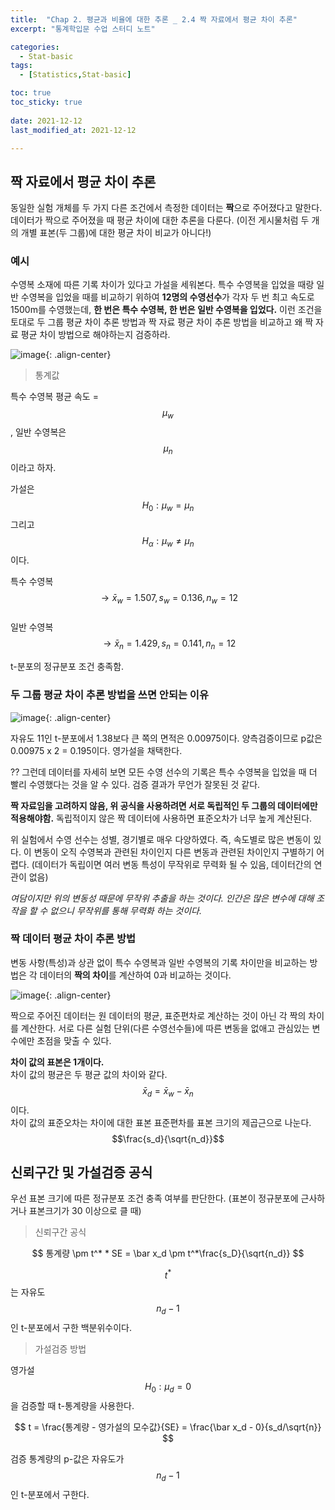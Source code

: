 ```yaml
---
title:  "Chap 2. 평균과 비율에 대한 추론 _ 2.4 짝 자료에서 평균 차이 추론" 
excerpt: "통계학입문 수업 스터디 노트"

categories:
  - Stat-basic
tags:
  - [Statistics,Stat-basic]

toc: true
toc_sticky: true
 
date: 2021-12-12
last_modified_at: 2021-12-12

---
```


## 짝 자료에서 평균 차이 추론

동일한 실험 개체를 두 가지 다른 조건에서 측정한 데이터는 **짝**으로 주어졌다고 말한다. 데이터가 짝으로 주어졌을 때 평균 차이에 대한 추론을 다룬다. (이전 게시물처럼 두 개의 개별 표본(두 그룹)에 대한 평균 차이 비교가 아니다!)

### 예시

수영복 소재에 따른 기록 차이가 있다고 가설을 세워본다. 특수 수영복을 입었을 때랑 일반 수영복을 입었을 때를 비교하기 위하여 **12명의 수영선수**가 각자 두 번 최고 속도로 1500m를 수영했는데, **한 번은 특수 수영복, 한 번은 일반 수영복을 입었다.** 이런 조건을 토대로 두 그룹 평균 차이 추론 방법과 짝 자료 평균 차이 추론 방법을 비교하고 왜 짝 자료 평균 차이 방법으로 해야하는지 검증하라. 

![image](https://user-images.githubusercontent.com/67791317/145683979-7d8c5b48-f203-447b-96c6-c49a17f49de5.png){: .align-center}

> 통계값

특수 수영복 평균 속도 = $$\mu_w$$, 일반 수영복은 $$\mu_n$$이라고 하자. 

가설은 $$H_0 : \mu_w = \mu_n$$ 그리고 $$H_\alpha : \mu_w \neq \mu_n$$이다. 

특수 수영복 $$\rightarrow \bar x_w = 1.507, s_w = 0.136, n_w = 12$$  
일반 수영복 $$\rightarrow \bar x_n = 1.429, s_n = 0.141, n_n = 12$$

t-분포의 정규분포 조건 충족함. 

### 두 그룹 평균 차이 추론 방법을 쓰면 안되는 이유

![image](https://user-images.githubusercontent.com/67791317/145684268-293dd6a4-5b6b-4f2e-afd7-a11e77cd7215.png){: .align-center}

자유도 11인 t-분포에서 1.38보다 큰 쪽의 면적은 0.00975이다. 양측검증이므로 p값은 0.00975 x 2 = 0.195이다. 영가설을 채택한다. 

?? 그런데 데이터를 자세히 보면 모든 수영 선수의 기록은 특수 수영복을 입었을 때 더 빨리 수영했다는 것을 알 수 있다. 검증 결과가 무언가 잘못된 것 같다. 

**짝 자료임을 고려하지 않음, 위 공식을 사용하려면 서로 독립적인 두 그룹의 데이터에만 적용해야함.** 독립적이지 않은 짝 데이터에 사용하면 표준오차가 너무 높게 계산된다. 

위 실험에서 수영 선수는 성별, 경기별로 매우 다양하였다. 즉, 속도별로 많은 변동이 있다. 이 변동이 오직 수영복과 관련된 차이인지 다른 변동과 관련된 차이인지 구별하기 어렵다. (데이터가 독립이면 여러 변동 특성이 무작위로 무력화 될 수 있음, 데이터간의 연관이 없음)

*여담이지만 위의 변동성 때문에 무작위 추출을 하는 것이다. 인간은 많은 변수에 대해 조작을 할 수 없으니 무작위를 통해 무력화 하는 것이다.* 

### 짝 데이터 평균 차이 추론 방법 

변동 사항(특성)과 상관 없이 특수 수영복과 일반 수영복의 기록 차이만을 비교하는 방법은 각 데이터의 **짝의 차이**를 계산하여 0과 비교하는 것이다. 

![image](https://user-images.githubusercontent.com/67791317/145684685-24b06a2a-942d-470e-aa6c-98a5c28ba03f.png){: .align-center}

짝으로 주어진 데이터는 원 데이터의 평균, 표준편차로 계산하는 것이 아닌 각 짝의 차이를 계산한다. 서로 다른 실험 단위(다른 수영선수들)에 따른 변동을 없애고 관심있는 변수에만 초점을 맞출 수 있다. 

**차이 값의 표본은 1개이다.**  
차이 값의 평균은 두 평균 값의 차이와 같다. $$\bar x_d = \bar x_w - \bar x_n$$이다.  
차이 값의 표준오차는 차이에 대한 표본 표준편차를 표본 크기의 제곱근으로 나눈다. $$\frac{s_d}{\sqrt{n_d}}$$

## 신뢰구간 및 가설검증 공식 

우선 표본 크기에 따른 정규분포 조건 충족 여부를 판단한다. (표본이 정규분포에 근사하거나 표본크기가 30 이상으로 클 때)

>신뢰구간 공식

$$
통계량 \pm t^* * SE = \bar x_d \pm t^*\frac{s_D}{\sqrt{n_d}}
$$

$$t^*$$는 자유도 $$n_d -1$$인 t-분포에서 구한 백분위수이다. 

>가설검증 방법

영가설 $$H_0 : \mu_d =0$$을 검증할 때 t-통계량을 사용한다. 

$$
t = \frac{통계량 - 영가설의 모수값}{SE} = \frac{\bar x_d - 0}{s_d/\sqrt{n}}
$$

검증 통계량의 p-값은 자유도가 $$n_d -1$$인 t-분포에서 구한다. 

